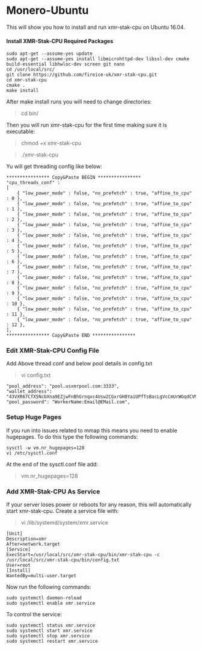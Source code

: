 # Monero-Ubuntu

This will show you how to install and run xmr-stak-cpu on Ubuntu 16.04.

#### Install XMR-Stak-CPU Required Packages

```
sudo apt-get --assume-yes update
sudo apt-get --assume-yes install libmicrohttpd-dev libssl-dev cmake build-essential libhwloc-dev screen git nano
cd /usr/local/src/
git clone https://github.com/fireice-uk/xmr-stak-cpu.git
cd xmr-stak-cpu
cmake .
make install

```
After make install runs you will need to change directories:

> cd bin/

Then you will run xmr-stak-cpu for the first time making sure it is executable:

> chmod +x xmr-stak-cpu

> ./xmr-stak-cpu

Yu will get threading config like below: 

```
**************** Copy&Paste BEGIN ****************
"cpu_threads_conf" :
[
    { "low_power_mode" : false, "no_prefetch" : true, "affine_to_cpu" : 0 },
    { "low_power_mode" : false, "no_prefetch" : true, "affine_to_cpu" : 1 },
    { "low_power_mode" : false, "no_prefetch" : true, "affine_to_cpu" : 2 },
    { "low_power_mode" : false, "no_prefetch" : true, "affine_to_cpu" : 3 },
    { "low_power_mode" : false, "no_prefetch" : true, "affine_to_cpu" : 4 },
    { "low_power_mode" : false, "no_prefetch" : true, "affine_to_cpu" : 5 },
    { "low_power_mode" : false, "no_prefetch" : true, "affine_to_cpu" : 6 },
    { "low_power_mode" : false, "no_prefetch" : true, "affine_to_cpu" : 7 },
    { "low_power_mode" : false, "no_prefetch" : true, "affine_to_cpu" : 8 },
    { "low_power_mode" : false, "no_prefetch" : true, "affine_to_cpu" : 9 },
    { "low_power_mode" : false, "no_prefetch" : true, "affine_to_cpu" : 10 },
    { "low_power_mode" : false, "no_prefetch" : true, "affine_to_cpu" : 11 },
    { "low_power_mode" : false, "no_prefetch" : true, "affine_to_cpu" : 12 },
],
**************** Copy&Paste END ****************

```

### Edit XMR-Stak-CPU Config File

Add Above thread conf and below pool details in config.txt

> vi config.txt

```
"pool_address": "pool.usxmrpool.com:3333",
"wallet_address": "43VXR67CfX5NcbXna9EZjwFnBhGrnqxc4Usw2CGxrGH8YaiUPfTsBacLgVcCmUrWGqdCVMsLDhbj1CDjNs5KgKcg98C8XH5",
"pool_password": "WorkerName:Email@EMail.com",
```

### Setup Huge Pages
If you run into issues related to mmap this means you need to enable hugepages. To do this type the following commands:

```
sysctl -w vm.nr_hugepages=128
vi /etc/sysctl.conf
```

At the end of the sysctl.conf file add:

> vm.nr_hugepages=128

### Add XMR-Stak-CPU As Service
If your server loses power or reboots for any reason, this will automatically start xmr-stak-cpu. Create a service file with:

> vi /lib/systemd/system/xmr.service

```
[Unit]
Description=xmr
After=network.target
[Service]
ExecStart=/usr/local/src/xmr-stak-cpu/bin/xmr-stak-cpu -c /usr/local/src/xmr-stak-cpu/bin/config.txt
User=root
[Install]
WantedBy=multi-user.target
```
Now run the following commands:

```
sudo systemctl daemon-reload
sudo systemctl enable xmr.service
```

To control the service:
```
sudo systemctl status xmr.service
sudo systemctl start xmr.service
sudo systemctl stop xmr.service
sudo systemctl restart xmr.service
```

